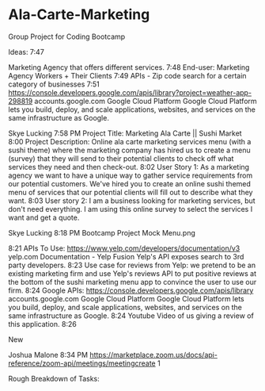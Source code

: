 # Ala-Carte-Marketing
Group Project for Coding Bootcamp

Ideas:
7:47

Marketing Agency that offers different services.
7:48
End-user: Marketing Agency Workers + Their Clients
7:49
APIs - Zip code search for a certain category of businesses
7:51
https://console.developers.google.com/apis/library?project=weather-app-298819
accounts.google.com
Google Cloud Platform
Google Cloud Platform lets you build, deploy, and scale applications, websites, and services on the same infrastructure as Google.

Skye Lucking  7:58 PM
Project Title: Marketing Ala Carte || Sushi Market
8:00
Project Description: Online ala carte  marketing services menu (with a sushi theme) where the marketing company has hired us to create a menu (survey) that they will send to their potential clients to check off what services they need and then check-out.
8:02
User Story 1: As a marketing agency we want to have a unique way to gather service requirements from our potential customers. We've hired you to create an online sushi themed menu of services that our potential clients will fill out to describe what they want.
8:03
User story 2: I am a business looking for marketing services, but don't need everything. I am using this online survey to select the services I want and get a quote.

Skye Lucking  8:18 PM
Bootcamp Project Mock Menu.png 

8:21
APIs To Use: https://www.yelp.com/developers/documentation/v3
yelp.com
Documentation - Yelp Fusion
Yelp's API exposes search to 3rd party developers.
8:23
Use case for reviews from Yelp: we pretend to be an existing marketing firm and use Yelp's reviews API to put positive reviews at the bottom of the sushi marketing menu app to convince the user to use our firm.
8:24
Google APIs: https://console.developers.google.com/apis/library
accounts.google.com
Google Cloud Platform
Google Cloud Platform lets you build, deploy, and scale applications, websites, and services on the same infrastructure as Google.
8:24
Youtube Video of us giving a review of this application.
8:26

New

Joshua Malone  8:34 PM
https://marketplace.zoom.us/docs/api-reference/zoom-api/meetings/meetingcreate
1

Rough Breakdown of Tasks:


